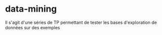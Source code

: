 # data-mining
Il s'agit d'une séries de TP permettant de tester les bases d'exploration de données sur des exemples
